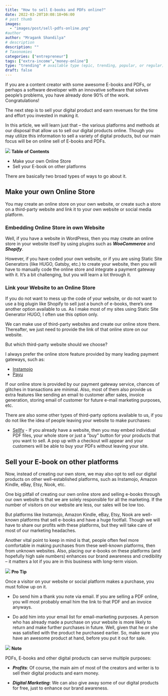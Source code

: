 ```yaml
---
title: "How to sell E-books and PDFs online?"
date: 2022-03-20T10:08:18+06:00
# post thumb
images:
  - "images/post/sell-pdfs-online.png"
#author
author: "Mragank Shandilya"
# description
description: ""
# Taxonomies
categories: ["entrepreneur"]
tags: ["extra-income","money-online"]
type: "trending" # available type (epic, trending, popular, or regular)
draft: false
---
```


If you are a content creator with some awesome E-books and PDFs, or perhaps a software developer with an innovative software that solves people’s problems, you have already done 90% of the work. Congratulations! 

The next step is to sell your digital product and earn revenues for the time and effort you invested in making it. 

In this article, we will learn just that – the various platforms and methods at our disposal that allow us to sell our digital products online. Though you may utilize this information to sell a variety of digital products, but our main focus will be on online sell of E-books and PDFs. 

<div class="toc-mak">
<img src="../../images/pencil.png">
<b>Table of Contents</b>
<ul>
<li>Make your own Online Store</li>
<li>Sell your E-book on other platforms</li>
</ul>
</div>

There are basically two broad types of ways to go about it. 

## Make your own Online Store

You may create an online store on your own website, or create such a store on a third-party website and link it to your own website or social media platform.

### Embedding Online Store in own Website

Well, if you have a website in WordPress, then you may create an online store in your website itself by using plugins such as ***WooCommerce*** and ***Shopify***. 

However, if you have coded your own website, or if you are using Static Site Generators (like HUGO, Gatsby, etc.) to create your website, then you will have to manually code the online store and integrate a payment gateway with it. It’s a bit challenging, but you will learn a lot through it. 

### Link your Website to an Online Store

If you do not want to mess up the code of your website, or do not want to use a big plugin like Shopify to sell just a bunch of e-books, there’s one another option available to us. As I make most of my sites using Static Site Generator HUGO, I often use this option only. 

We can make use of third-party websites and create our online store there. Thereafter, we just need to provide the link of that online store on our website. 

But which third-party website should we choose?

I always prefer the online store feature provided by many leading payment gateways, such as:
* <a href="https://www.instamojo.com/online-store/" target="_blank" title="Instamojo" class="mak-link">Instamojo</a>
* <a href="https://www.payu.in/explore/ecommerce-website-payments" target="_blank" title="Payu" class="mak-link">Payu</a>

If our online store is provided by our payment gateway service, chances of glitches in transactions are minimal. Also, most of them also provide us extra features like sending an email to customer after sales, invoice generation, storing email of customer for future e-mail marketing purposes, etc. 

There are also some other types of third-party options available to us, if you do not like the idea of people leaving your website to make purchases:
* <a href="https://sellfy.com/sell/pdf/" target="_blank" title="Sellfy" class="mak-link">Sellfy</a> - If you already have a website, then you may embed individual PDF files, your whole store or just a "buy" button for your products that you want to sell. A pop up with a checkout will appear and your customers will be able to buy your PDFs without leaving your site.


## Sell your E-book on other platforms

Now, instead of creating our own store, we may also opt to sell our digital products on other well-established platforms, such as Instamojo, Amazon Kindle, eBay, Etsy, Nook, etc. 

One big pitfall of creating our own online store and selling e-books through our own website is that we are solely responsible for all the marketing. If the number of visitors on our website are less, our sales will be low too.

But platforms like Instamojo, Amazon Kindle, eBay, Etsy, Nook are well-known platforms that sell e-books and have a huge footfall. Though we will have to share our profits with these platforms, but they will take care of most of our marketing headaches. 

Another vital point to keep in mind is that, people often feel more comfortable in making purchases from these well-known platforms, then from unknown websites. Also, placing our e-books on these platforms (and hopefully high sale numbers) enhances our brand awareness and credibility – it matters a lot if you are in this business with long-term vision. 

<div class="toc-mak">
  <img src="../../../images/pencil.png">
  <b>Pro Tip</b><br>

Once a visitor on your website or social platform makes a purchase, you must follow up on it. 

* Do send him a thank you note via email. If you are selling a PDF online, you will most probably email him the link to that PDF and an invoice anyways. 

* Do add him into your email list for email-marketing purposes. A person who has already made a purchase on your website is more likely to return and make further purchases in future. Well, given that he or she was satisfied with the product he purchased earlier. So, make sure you have an awesome product at hand, before you put it out for sale. 
</div>

<div class="toc-mak">
  <img src="../../../images/pencil.png">
  <b>Note</b><br>

PDFs, E-books and other digital products can serve multiple purposes:

* ***Profits***: Of course, the main aim of most of the creators and writer is to sell their digital products and earn money.

* ***Digital Marketing***: We can also give away some of our digital products for free, just to enhance our brand awareness. 
</div>
